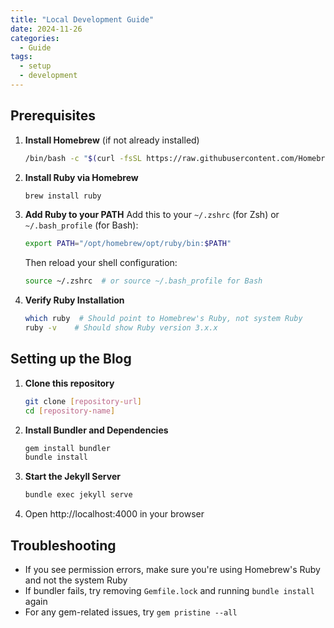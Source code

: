 ```yaml
---
title: "Local Development Guide"
date: 2024-11-26
categories:
  - Guide
tags:
  - setup
  - development
---
```


## Prerequisites

1. **Install Homebrew** (if not already installed)
   ```bash
   /bin/bash -c "$(curl -fsSL https://raw.githubusercontent.com/Homebrew/install/HEAD/install.sh)"
   ```

2. **Install Ruby via Homebrew**
   ```bash
   brew install ruby
   ```

3. **Add Ruby to your PATH**
   Add this to your `~/.zshrc` (for Zsh) or `~/.bash_profile` (for Bash):
   ```bash
   export PATH="/opt/homebrew/opt/ruby/bin:$PATH"
   ```
   Then reload your shell configuration:
   ```bash
   source ~/.zshrc  # or source ~/.bash_profile for Bash
   ```

4. **Verify Ruby Installation**
   ```bash
   which ruby  # Should point to Homebrew's Ruby, not system Ruby
   ruby -v    # Should show Ruby version 3.x.x
   ```

## Setting up the Blog

1. **Clone this repository**
   ```bash
   git clone [repository-url]
   cd [repository-name]
   ```

2. **Install Bundler and Dependencies**
   ```bash
   gem install bundler
   bundle install
   ```

3. **Start the Jekyll Server**
   ```bash
   bundle exec jekyll serve
   ```

4. Open http://localhost:4000 in your browser

## Troubleshooting

- If you see permission errors, make sure you're using Homebrew's Ruby and not the system Ruby
- If bundler fails, try removing `Gemfile.lock` and running `bundle install` again
- For any gem-related issues, try `gem pristine --all` 